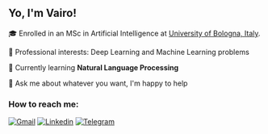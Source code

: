 ## Yo, I'm Vairo!

🎓 Enrolled in an MSc in Artificial Intelligence at [University of Bologna, Italy](https://corsi.unibo.it/2cycle/artificial-intelligence/index.html).

🔭 Professional interests: Deep Learning and Machine Learning problems

🌱 Currently learning **Natural Language Processing**

💬 Ask me about whatever you want, I'm happy to help

### How to reach me:

[![Gmail](https://img.shields.io/badge/Gmail-EA4335?&style=for-the-badge&logo=Gmail&logoColor=white)](mailto:vairo.dp@gmail.com)
[![Linkedin](https://img.shields.io/badge/Linkedin-0A66C2?style=for-the-badge&logo=LinkedIn&logoColor=white)](https://www.linkedin.com/in/vairo-di-pasquale//)
[![Telegram](https://img.shields.io/badge/Telegram-26A5E4?style=for-the-badge&logo=Telegram&logoColor=white)](https://t.me/Vairodp)
